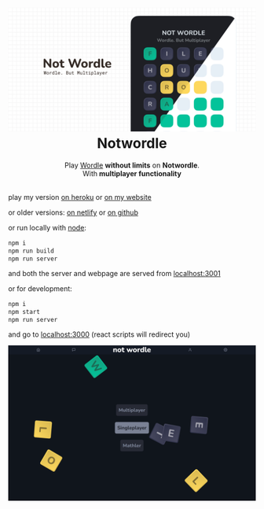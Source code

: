 <h1 align="center">
  <img alt="notwordle-logo" src="https://raw.githubusercontent.com/Raaydon/not-wordle/master/public/ogImage.jpg"/><br/>
  Notwordle
</h1>
<p align="center">Play <a href="https://www.powerlanguage.co.uk/wordle/" >Wordle</a> <b>without limits</b> on <b>Notwordle</b>.<br/>With<b> multiplayer functionality</b>

<br>
<br>


<p>play my version <a href="https://notwordle.herokuapp.com/">on heroku</a> or <a href="https://rimell.cc/notwordle">on my website</a></p>


or older versions: [on netlify](https://notwordle.netlify.app) or [on github](https://raaydon.github.io/not-wordle/)

or run locally with [node](https://nodejs.org/en/):

```
npm i
npm run build
npm run server
```
and both the server and webpage are served from [localhost:3001](http://localhost:3001/)

or for development:

```
npm i
npm start
npm run server
```

and go to [localhost:3000](http://localhost:3000) (react scripts will redirect you)

![Homepage](./public/notwordleHomepage.png)

